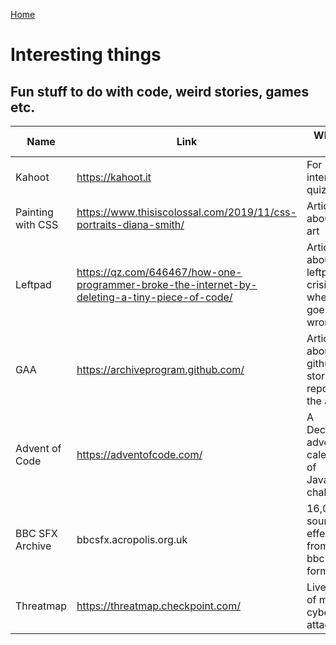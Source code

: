 [Home](./README.md)

# Interesting things

## Fun stuff to do with code, weird stories, games etc.

| Name          | Link          | What is it?  | Tip from
| ------------- | ------------- | ------------ | ------------ |
| Kahoot | https://kahoot.it | For interactive quizzes | FAC
| Painting with CSS | https://www.thisiscolossal.com/2019/11/css-portraits-diana-smith/ | Article about CSS art | Gillian
| Leftpad | https://qz.com/646467/how-one-programmer-broke-the-internet-by-deleting-a-tiny-piece-of-code/ | Article about the leftpad crisis aka when npm goes very wrong | Nikke
| GAA | https://archiveprogram.github.com/ | Article about how github is storing repos in the arctic | Reuben FAC17
| Advent of Code | https://adventofcode.com/ | A December advent calendar of Javascript challenges | FAC
| BBC SFX Archive | bbcsfx.acropolis.org.uk | 16,000 sound effects from the bbc in wav format | Jamie
| Threatmap | https://threatmap.checkpoint.com/ | Live feed of major cyber attacks | Nikke
